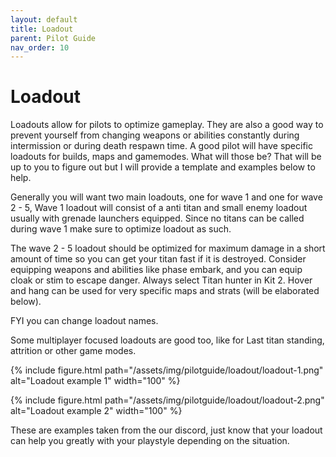 ```yaml
---
layout: default
title: Loadout
parent: Pilot Guide
nav_order: 10
---
```


# Loadout

Loadouts allow for pilots to optimize gameplay. They are also a good way to prevent yourself from changing weapons or abilities constantly during intermission or during death respawn time. A good pilot will have specific loadouts for builds, maps and gamemodes. What will those be? That will be up to you to figure out but I will provide a template and examples below to help.

Generally you will want two main loadouts, one for wave 1 and one for wave 2 - 5, Wave 1 loadout will consist of a anti titan and small enemy loadout usually with grenade launchers equipped. Since no titans can be called during wave 1 make sure to optimize loadout as such.

The wave 2 - 5 loadout should be optimized for maximum damage in a short amount of time so you can get your titan fast if it is destroyed. Consider equipping weapons and abilities like phase embark, and you can equip cloak or stim to escape danger. Always select Titan hunter in Kit 2. Hover and hang can be used for very specific maps and strats (will be elaborated below).

FYI you can change loadout names.

Some multiplayer focused loadouts are good too, like for Last titan standing, attrition or other game modes.

{% include figure.html 
  path="/assets/img/pilotguide/loadout/loadout-1.png"
  alt="Loadout example 1"
  width="100"
%}

{% include figure.html 
  path="/assets/img/pilotguide/loadout/loadout-2.png"
  alt="Loadout example 2"
  width="100"
%}

These are examples taken from the our discord, just know that your loadout can help you greatly with your playstyle depending on the situation.
